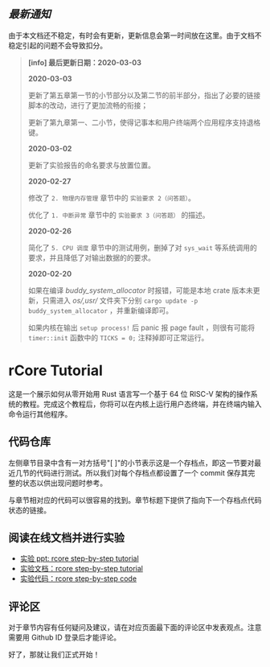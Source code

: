 ## **_最新通知_**

由于本文档还不稳定，有时会有更新，更新信息会第一时间放在这里。由于文档不稳定引起的问题不会导致扣分。

> **[info] 最后更新日期：2020-03-03**
>
> **2020-03-03**
>
> 更新了第五章第一节的小节部分以及第二节的前半部分，指出了必要的链接脚本的改动，进行了更加流畅的衔接；
>
> 更新了第九章第一、二小节，使得记事本和用户终端两个应用程序支持退格键。
>
> **2020-03-02**
>
> 更新了实验报告的命名要求与放置位置。
>
> **2020-02-27**
>
> 修改了 `2. 物理内存管理` 章节中的 `实验要求 2（问答题）`。
>
> 优化了 `1. 中断异常` 章节中的 `实验要求 3（问答题）` 的描述。
>
> **2020-02-26**
>
> 简化了 `5. CPU 调度` 章节中的测试用例，删掉了对 `sys_wait` 等系统调用的要求，并且降低了对输出数据的的要求。
>
> **2020-02-20**
>
> 如果在编译 _buddy_system_allocator_ 时报错，可能是本地 crate 版本未更新，只需进入 _os/,usr/_ 文件夹下分别 `cargo update -p buddy_system_allocator` ，并重新编译即可。
>
> 如果内核在输出 `setup process!` 后 panic 报 page fault ，则很有可能将 `timer::init` 函数中的 `TICKS = 0;` 注释掉即可正常运行。
>

# rCore Tutorial

这是一个展示如何从零开始用 Rust 语言写一个基于 64 位 RISC-V 架构的操作系统的教程。完成这个教程后，你将可以在内核上运行用户态终端，并在终端内输入命令运行其他程序。

## 代码仓库

左侧章节目录中含有一对方括号"[ ]"的小节表示这是一个存档点，即这一节要对最近几节的代码进行测试。所以我们对每个存档点都设置了一个 commit 保存其完整的状态以供出现问题时参考。

与章节相对应的代码可以很容易的找到。章节标题下提供了指向下一个存档点代码状态的链接。

## 阅读在线文档并进行实验

- [实验 ppt: rcore step-by-step tutorial](https://rcore-os.github.io/rCore_tutorial_doc/os2atc2019/os2atc.html)
- [实验文档：rcore step-by-step tutorial](https://rcore-os.github.io/rCore_tutorial_doc/)
- [实验代码：rcore step-by-step code](https://github.com/rcore-os/rCore_tutorial/)

## 评论区

对于章节内容有任何疑问及建议，请在对应页面最下面的评论区中发表观点。注意需要用 Github ID 登录后才能评论。

好了，那就让我们正式开始！
